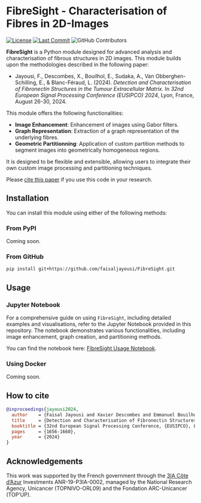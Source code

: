 # FibreSight - Characterisation of Fibres in 2D-Images
[![License](https://img.shields.io/github/license/faisaljayousi/FibreSight)](https://opensource.org/licenses/MIT)
[![Last Commit](https://img.shields.io/github/last-commit/faisaljayousi/FibreSight)](https://github.com/faisaljayousi/FibreSight/commits)
![GitHub Contributors](https://img.shields.io/github/contributors/faisaljayousi/FibreSight)

**FibreSight** is a Python module designed for advanced analysis and characterisation of fibrous structures in 2D images. This module builds upon the methodologies described in the following paper:

- Jayousi, F., Descombes, X., Bouilhol, E., Sudaka, A., Van Obberghen-Schilling, E., & Blanc-Féraud, L. (2024). *Detection and Characterisation of Fibronectin Structures in the Tumour Extracellular Matrix*. In *32nd European Signal Processing Conference (EUSIPCO) 2024*, Lyon, France, August 26-30, 2024.

This module offers the following functionalities:

- **Image Enhancement**: Enhancement of images using Gabor filters.
- **Graph Representation**: Extraction of a graph representation of the underlying fibres.
- **Geometric Partitionning**: Application of custom partition methods to segment images into geometrically homogeneous regions.

It is designed to be flexible and extensible, allowing users to integrate their own custom image processing and partitioning techniques.

Please [cite this paper](#how-to-cite) if you use this code in your research.

## Installation

You can install this module using either of the following methods:

### From PyPI

Coming soon.

### From GitHub

```bash
pip install git+https://github.com/faisaljayousi/FibreSight.git
```

## Usage

### Jupyter Notebook

For a comprehensive guide on using `FibreSight`, including detailed examples and visualisations, refer to the Jupyter Notebook provided in this repository. The notebook demonstrates various functionalities, including image enhancement, graph creation, and partitioning methods.

You can find the notebook here: [FibreSight Usage Notebook](examples/fibre_enhancement.ipynb).


### Using Docker

Coming soon.

## How to cite

```bibtex
@inproceedings{jayousi2024,
  author    = {Faisal Jayousi and Xavier Descombes and Emmanuel Bouilhol and Anne Sudaka and Ellen Van Obberghen-Schilling and Laure Blanc-Féraud},
  title     = {Detection and Characterisation of Fibronectin Structures in the Tumour Extracellular Matrix},
  booktitle = {32nd European Signal Processing Conference, {EUSIPCO}, Lyon, France, August 26-30},
  pages     = {1656-1660},
  year      = {2024}
}
```

## Acknowledgements

This work was supported by the French government through the [3IA Côte d’Azur](https://3ia.univ-cotedazur.eu/) Investments ANR-19-P3IA-0002, managed by the National Research Agency, Unicancer (TOPNIVO-ORL09) and the Fondation ARC-Unicancer (TOP’UP).
